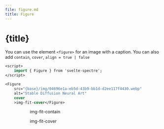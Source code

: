 ```yaml
---
file: figure.md
title: Figure
---
```


<script>
    import { base } from '$app/paths';
    import {Col, Grid, Figure} from '$lib'
</script>

# {title}

You can use the element `<figure>` for an image with a caption. You can also add `contain`, `cover`, `align = true | false`

```sv
<script>
    import { Figure } from 'svelte-spectre';
</script>

<Figure
    src="{base}/img/04696e1a-eb5d-43b9-bb1d-d2ee117f4430.webp"
    alt="Stable Diffusion Neural Art"
    cover
    >img-fit-cover</Figure>
```

<Grid stack>
    <Col col="4" sm="12">
        <Figure src="{base}/img/1b9a004a-db27-45e4-b762-0fa21bc97277.webp" alt="Stable Diffusion Neural Art" contain />
    </Col>
    <Col col="4" sm="12">
        <Figure
            src="{base}/img/4603a846-4daf-4018-aa74-e3ab567a69fc.webp"
            alt="Stable Diffusion Neural Art"
            contain
        >img-fit-contain</Figure>
    </Col>
    <Col col="4" sm="12">
        <Figure
            src="{base}/img/04696e1a-eb5d-43b9-bb1d-d2ee117f4430.webp"
            alt="Stable Diffusion Neural Art"
            cover
            >img-fit-cover</Figure>
    </Col>
</Grid>
